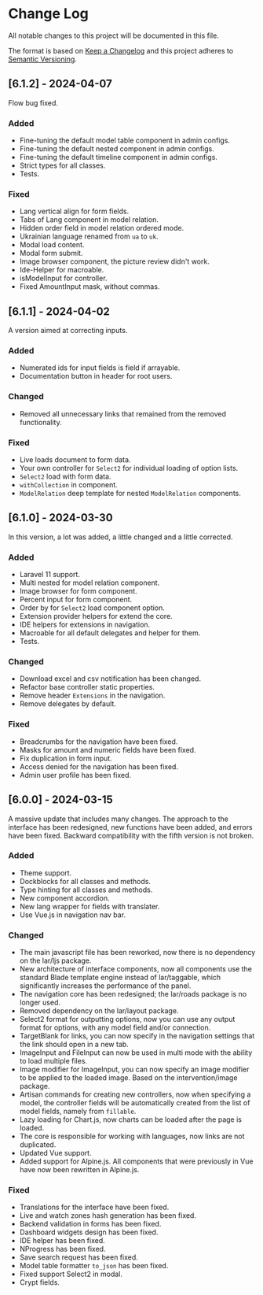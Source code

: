 # Change Log
All notable changes to this project will be documented in this file.

The format is based on [Keep a Changelog](http://keepachangelog.com/)
and this project adheres to [Semantic Versioning](http://semver.org/).

## [6.1.2] - 2024-04-07

Flow bug fixed.

### Added
* Fine-tuning the default model table component in admin configs.
* Fine-tuning the default nested component in admin configs.
* Fine-tuning the default timeline component in admin configs.
* Strict types for all classes.
* Tests.

### Fixed
* Lang vertical align for form fields.
* Tabs of Lang component in model relation.
* Hidden order field in model relation ordered mode.
* Ukrainian language renamed from `ua` to `uk`.
* Modal load content.
* Modal form submit.
* Image browser component, the picture review didn't work.
* Ide-Helper for macroable.
* isModelInput for controller.
* Fixed AmountInput mask, without commas.

## [6.1.1] - 2024-04-02

A version aimed at correcting inputs.

### Added
* Numerated ids for input fields is field if arrayable.
* Documentation button in header for root users.

### Changed
* Removed all unnecessary links that remained from the removed functionality.

### Fixed
* Live loads document to form data.
* Your own controller for `Select2` for individual loading of option lists.
* `Select2` load with form data.
* `withCollection` in component.
* `ModelRelation` deep template for nested `ModelRelation` components.

## [6.1.0] - 2024-03-30

In this version, a lot was added, a little changed and a little corrected.

### Added
* Laravel 11 support.
* Multi nested for model relation component.
* Image browser for form component.
* Percent input for form component.
* Order by for `Select2` load component option.
* Extension provider helpers for extend the core.
* IDE helpers for extensions in navigation.
* Macroable for all default delegates and helper for them.
* Tests.

### Changed
* Download excel and csv notification has been changed.
* Refactor base controller static properties.
* Remove header `Extensions` in the navigation.
* Remove delegates by default.

### Fixed
* Breadcrumbs for the navigation have been fixed.
* Masks for amount and numeric fields have been fixed.
* Fix duplication in form input.
* Access denied for the navigation has been fixed.
* Admin user profile has been fixed.

## [6.0.0] - 2024-03-15

A massive update that includes many changes. 
The approach to the interface has been redesigned, new functions have been added, and errors have been fixed.
Backward compatibility with the fifth version is not broken.

### Added
* Theme support.
* Dockblocks for all classes and methods.
* Type hinting for all classes and methods.
* New component accordion.
* New lang wrapper for fields with translater.
* Use Vue.js in navigation nav bar.

### Changed
* The main javascript file has been reworked, now there is no dependency on the lar/ljs package.
* New architecture of interface components, now all components use the standard Blade template engine instead of lar/taggable, which significantly increases the performance of the panel.
* The navigation core has been redesigned; the lar/roads package is no longer used.
* Removed dependency on the lar/layout package.
* Select2 format for outputting options, now you can use any output format for options, with any model field and/or connection.
* TargetBlank for links, you can now specify in the navigation settings that the link should open in a new tab.
* ImageInput and FileInput can now be used in multi mode with the ability to load multiple files.
* Image modifier for ImageInput, you can now specify an image modifier to be applied to the loaded image. Based on the intervention/image package.
* Artisan commands for creating new controllers, now when specifying a model, the controller fields will be automatically created from the list of model fields, namely from `fillable`.
* Lazy loading for Chart.js, now charts can be loaded after the page is loaded.
* The core is responsible for working with languages, now links are not duplicated.
* Updated Vue support.
* Added support for Alpine.js. All components that were previously in Vue have now been rewritten in Alpine.js. 

### Fixed
* Translations for the interface have been fixed.
* Live and watch zones hash generation has been fixed.
* Backend validation in forms has been fixed.
* Dashboard widgets design has been fixed.
* IDE helper has been fixed.
* NProgress has been fixed.
* Save search request has been fixed.
* Model table formatter `to_json` has been fixed.
* Fixed support Select2 in modal.
* Crypt fields.
